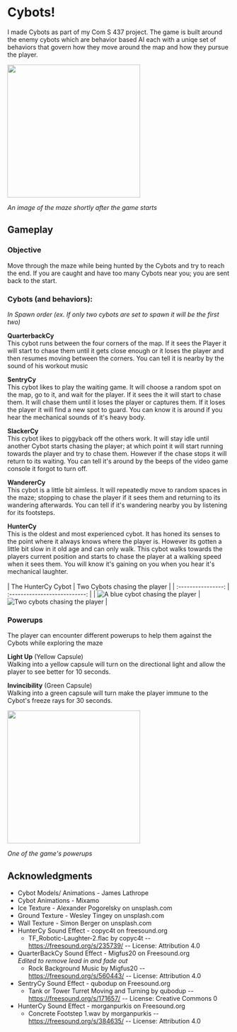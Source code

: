 # Cybots!

I made Cybots as part of my Com S 437 project. The game is built around the enemy cybots which are behavior based AI each with a uniqe set of behaviors that govern how they move around the map and how they pursue the player.


<image src="docs/images/Maze.png" height=300 />

*An image of the maze shortly after the game starts*

## Gameplay

### Objective 
Move through the maze while being hunted by the Cybots and try to reach the end. If you are caught and have too many Cybots near you; you are sent back to the start. 

### Cybots (and behaviors):
*In Spawn order (ex. If only two cybots are set to spawn it will be the first two)* 

**QuarterbackCy** \
This cybot runs between the four corners of the map. If it sees the Player it will start to chase them until it gets close enough or it loses the player and then resumes moving between the corners. You can tell it is nearby by the sound of his workout music

**SentryCy** \
This cybot likes to play the waiting game. It will choose a random spot on the map, go to it, and wait for the player. If it sees the it will start to chase them. It will chase them until it loses the player or captures them. If it loses the player it will find a new spot to guard. You can know it is around if you hear the mechanical sounds of it's heavy body.

**SlackerCy** \
This cybot likes to piggyback off the others work. It will stay idle until another Cybot starts chasing the player; at which point it will start running towards the player and try to chase them. However if the chase stops it will return to its waiting. You can tell it's around by the beeps of the video game console it forgot to turn off.

**WandererCy** \
This cybot is a little bit aimless. It will repeatedly move to random spaces in the maze; stopping to chase the player if it sees them and returning to its wandering afterwards. You can tell if it's wandering nearby you by listening for its footsteps.


**HunterCy** \
This is the oldest and most experienced cybot. It has honed its senses to the point where it always knows where the player is. However its gotten a little bit slow in it old age and can only walk. This cybot walks towards the players current position and starts to chase the player at a walking speed when it sees them. You will know it's gaining on you when you hear it's mechanical laughter. 
<br/><br/>
| The HunterCy Cybot | Two Cybots chasing the player |
| :----------------: | :---------------------------: |
| ![A blue cybot chasing the player](docs/images/HunterCy.png) | ![Two cybots chasing the player](docs/images/MultipleCybots.png) | 

### Powerups
The player can encounter different powerups to help them against the Cybots while exploring the maze

**Light Up** (Yellow Capsule) \
Walking into a yellow capsule will turn on the directional light and allow the player to see better for 10 seconds.

**Invincibility** (Green Capsule) \
Walking into a green capsule will turn make the player immune to the Cybot's freeze rays for 30 seconds.

<image src="docs/images/PowerUp.png" height=300 />

*One of the game's powerups*

## Acknowledgments
- Cybot Models/ Animations - James Lathrope 
- Cybot Animations - Mixamo 
- Ice Texture - Alexander Pogorelsky on unsplash.com 
- Ground Texture - Wesley Tingey on unsplash.com  
- Wall Texture - Simon Berger on unsplash.com 
- HunterCy Sound Effect - copyc4t on freesound.org 
	- TF_Robotic-Laughter-2.flac by copyc4t -- https://freesound.org/s/235739/ -- License: Attribution 4.0 
- QuarterBackCy Sound Effect - Migfus20 on Freesound.org \
*Edited to remove lead in and fade out* 
	- Rock Background Music by Migfus20 -- https://freesound.org/s/560443/ -- License: Attribution 4.0 
- SentryCy Sound Effect - qubodup on Freesound.org 
	- Tank or Tower Turret Moving and Turning by qubodup -- https://freesound.org/s/171657/ -- License: Creative Commons 0 
- HunterCy Sound Effect - morganpurkis on Freesound.org 
	- Concrete Footstep 1.wav by morganpurkis -- https://freesound.org/s/384635/ -- License: Attribution 4.0
